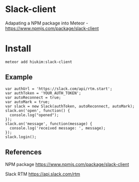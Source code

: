 # Slack-client
Adapating a NPM package into Meteor - https://www.npmjs.com/package/slack-client 

# Install
`meteor add hiukim:slack-client`

## Example

```
var authUrl = 'https://slack.com/api/rtm.start';
var authToken = 'YOUR_AUTH_TOKEN';
var autoReconnect = true;
var autoMark = true;
var slack = new Slack(authToken, autoReconnect, autoMark);
slack.on('open', function() {
  console.log("opened");           
});
slack.on('message', function(message) {
  console.log('received message: ', message);
});                                
slack.login();   
```

## References
NPM package
https://www.npmjs.com/package/slack-client

Slack RTM
https://api.slack.com/rtm
